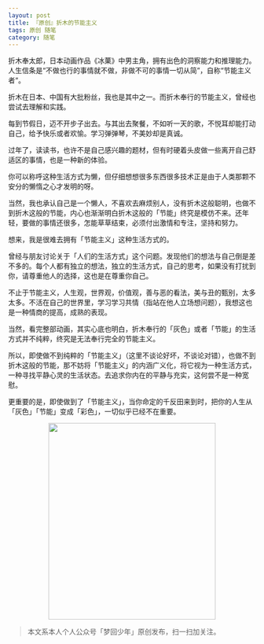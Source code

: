 ```yaml
---
layout: post
title: 『原创』折木的节能主义
tags: 原创 随笔
category: 随笔
---
```


折木奉太郎，日本动画作品《冰菓》中男主角，拥有出色的洞察能力和推理能力。人生信条是“不做也行的事情就不做，非做不可的事情一切从简”，自称“节能主义者“。

折木在日本、中国有大批粉丝，我也是其中之一。而折木奉行的节能主义，曾经也尝试去理解和实践。

每到节假日，迈不开步子出去。与其出去聚餐，不如听一天的歌，不悦耳却能打动自己，给予快乐或者欢愉。学习弹弹琴，不美妙却是真诚。

过年了，读读书，也许不是自己感兴趣的题材，但有时硬着头皮做一些离开自己舒适区的事情，也是一种新的体验。

你可以称呼这种生活方式为懒，但仔细想想很多东西很多技术正是由于人类那颗不安分的懒惰之心才发明的呀。

当然，我也承认自己是一个懒人，不喜欢去麻烦别人，没有折木这般聪明，也做不到折木这般的节能，内心也渐渐明白折木这般的「节能」终究是模仿不来。还年轻，要做的事情还很多，怎能草草结束，必须付出激情和专注，坚持和努力。

想来，我是很难去拥有「节能主义」这种生活方式的。

曾经与朋友讨论关于「人们的生活方式」这个问题。发现他们的想法与自己倒是差不多的。每个人都有独立的想法，独立的生活方式，自己的思考，如果没有打扰到你，请尊重他人的选择，这也是在尊重你自己。

不止于节能主义，人生观，世界观，价值观，善与恶的看法，美与丑的甄别，太多太多。不活在自己的世界里，学习学习共情（指站在他人立场想问题），我想这也是一种情商的提高，成熟的表现。

当然，看完整部动画，其实心底也明白，折木奉行的「灰色」或者「节能」的生活方式并不纯粹，终究是无法奉行完全的节能主义。

所以，即使做不到纯粹的「节能主义」（这里不谈论好坏，不谈论对错），也做不到折木这般的节能，那不妨将「节能主义」的内涵广义化，将它视为一种生活方式，一种寻找平静心灵的生活状态。去追求你内在的平静与充实，这何尝不是一种宽慰。

更重要的是，即使做到了「节能主义」，当你命定的千反田来到时，把你的人生从「灰色」「节能」变成「彩色」，一切似乎已经不在重要。

<div align="center">
<img src="http://rann.cc/assets/img/qrcode-logo.png" width="340" height="400" />
</div>

> 本文系本人个人公众号「梦回少年」原创发布，扫一扫加关注。